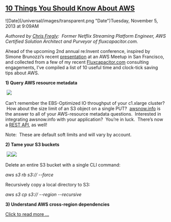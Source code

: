 ## [10 Things You Should Know About AWS](/blog/2013/11/5/10-things-you-should-know-about-aws.html)

<div class="journal-entry-tag journal-entry-tag-post-title"><span class="posted-on">![Date](/universal/images/transparent.png "Date")Tuesday, November 5, 2013 at 9:09AM</span></div>

<div class="body">

<span id="docs-internal-guid--4fc0788-263e-c624-62e7-dca4a38390dc"></span>

_<span>Authored by [Chris Fregly](http://www.linkedin.com/in/cfregly)</span><span>:  Former Netflix Streaming Platform Engineer, AWS Certified Solution Architect and Purveyor of fluxcapacitor.com.</span>_

<span>Ahead of the upcoming 2nd annual re:Invent conference, inspired by Simone Brunozzi’s recent</span> [<span>presentation</span>](http://www.slideshare.net/simone.brunozzi/5-thingsyoudontknowaboutaws) <span>at an AWS Meetup in San Francisco, and collected from a few of my recent</span> [<span>Fluxcapacitor.com</span>](http://fluxcapacitor.com)<span> consulting engagements, I’ve compiled a list of 10 useful time and clock-tick saving tips about AWS.</span>

<span>**1) Query AWS resource metadata**</span>

<span> </span>![](https://lh6.googleusercontent.com/vUvviBGJIIczKhpwlka52VeSmMzxUFLWEl9Uc5bPVjIR3bSXDLiHGwNwzlqs_SWIM84mP3I7MDSV4T6cx8jFaXPYJym3heEKQI9W7E1_4BjL4tpnPjVocjuspw)

<span>Can’t remember the EBS-Optimized IO throughput of your c1.xlarge cluster?  How about the size limit of an S3 object on a single PUT?  </span>[<span>awsnow.info</span>](http://www.awsnow.info/%20) <span>is the answer to all of your AWS-resource metadata questions.  Interested in integrating awsnow.info with your application?  You’re in luck.  There’s now a</span> [<span>REST API</span>](http://api.awsnow.info/)<span>, as well!</span>

<span>Note:  These are default soft limits and will vary by account.</span>

<span>**2) Tame your S3 buckets**</span>

<span> </span>![](https://lh5.googleusercontent.com/TuAaOoAovyIgme7Y3kEVIjKkr1TRjyn_I2yFr18fdjiH1RVAV3vkok5utFg1ED4KbuGKeG3Zv94xsrmn7iwIAuGAKRtFky9o3vrb8m33fTdp__HX0kif9LO_GA)![](https://lh6.googleusercontent.com/_0mFHKWNp6wT_FeW1hr-Sql_7zE0SV6zp31b0fIayYa6xNMPZ8BpaRP5detEfGrVBozA37mjcLIo19MCFGMQDdjIkLikInbi36tbA40YWWZa-L3u4A92DtSCGQ)

<span>Delete an entire S3 bucket with a single CLI command:  </span>

_<span>aws s3 rb s3://<bucket-name> --forc</span><span>e</span>_

<span>Recursively copy a local directory to S3:</span>

<span>_aws s3 cp <local-dir-name> s3://<bucket-name> --region <region-name> --recursive_</span>

<span>**3) Understand AWS cross-region dependencies**</span>

[Click to read more ...](/blog/2013/11/5/10-things-you-should-know-about-aws.html)

</div>